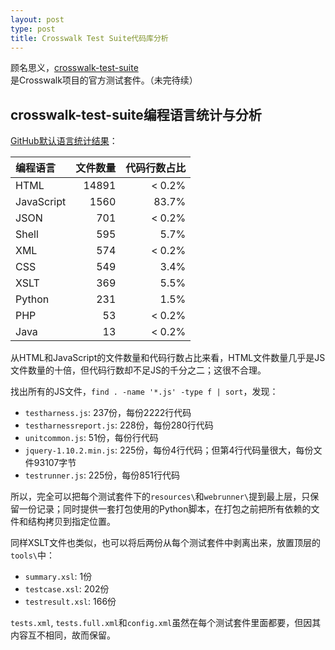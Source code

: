 ```yaml
---
layout: post
type: post
title: Crosswalk Test Suite代码库分析
---
```


顾名思义，[crosswalk-test-suite](https://github.com/crosswalk-project/crosswalk-test-suite)是Crosswalk项目的官方测试套件。（未完待续）

## crosswalk-test-suite编程语言统计与分析

[GitHub默认语言统计结果](https://github.com/crosswalk-project/crosswalk-test-suite/search?l=html)：

| 编程语言   | 文件数量 | 代码行数占比 |
| :--------- | -------: | -----------: |
| HTML       | 14891    | < 0.2%       |
| JavaScript | 1560     | 83.7%        |
| JSON       | 701      | < 0.2%       |
| Shell      | 595      | 5.7%         |
| XML        | 574      | < 0.2%       |
| CSS        | 549      | 3.4%         |
| XSLT       | 369      | 5.5%         |
| Python     | 231      | 1.5%         |
| PHP        | 53       | < 0.2%       |
| Java       | 13       | < 0.2%       |

从HTML和JavaScript的文件数量和代码行数占比来看，HTML文件数量几乎是JS文件数量的十倍，但代码行数却不足JS的千分之二；这很不合理。

找出所有的JS文件，`find . -name '*.js' -type f | sort`，发现：

- `testharness.js`: 237份，每份2222行代码
- `testharnessreport.js`: 228份，每份280行代码
- `unitcommon.js`: 51份，每份行代码
- `jquery-1.10.2.min.js`: 225份，每份4行代码；但第4行代码量很大，每份文件93107字节
- `testrunner.js`: 225份，每份851行代码

所以，完全可以把每个测试套件下的`resources\`和`webrunner\`提到最上层，只保留一份记录；同时提供一套打包使用的Python脚本，在打包之前把所有依赖的文件和结构拷贝到指定位置。

同样XSLT文件也类似，也可以将后两份从每个测试套件中剥离出来，放置顶层的`tools\`中：

- `summary.xsl`: 1份
- `testcase.xsl`: 202份
- `testresult.xsl`: 166份

`tests.xml`, `tests.full.xml`和`config.xml`虽然在每个测试套件里面都要，但因其内容互不相同，故而保留。
